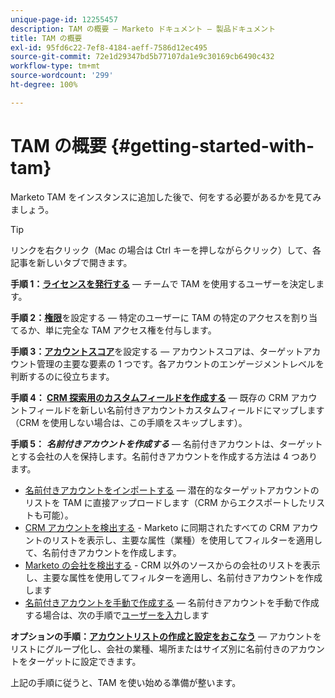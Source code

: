 ```yaml
---
unique-page-id: 12255457
description: TAM の概要 — Marketo ドキュメント — 製品ドキュメント
title: TAM の概要
exl-id: 95fd6c22-7ef8-4184-aeff-7586d12ec495
source-git-commit: 72e1d29347bd5b77107da1e9c30169cb6490c432
workflow-type: tm+mt
source-wordcount: '299'
ht-degree: 100%

---
```


# TAM の概要 {#getting-started-with-tam}

Marketo TAM をインスタンスに追加した後で、何をする必要があるかを見てみましょう。

>[!TIP]
>
>リンクを右クリック（Mac の場合は Ctrl キーを押しながらクリック）して、各記事を新しいタブで開きます。

**手順 1：[ライセンスを発行する](/help/marketo/product-docs/target-account-management/setup-tam/issue-a-license.md)** — チームで TAM を使用するユーザーを決定します。

**手順 2：[権限](/help/marketo/product-docs/target-account-management/setup-tam/permissions.md)**&#x200B;を設定する — 特定のユーザーに TAM の特定のアクセスを割り当てるか、単に完全な TAM アクセス権を付与します。

**手順 3：[アカウントスコア](/help/marketo/product-docs/target-account-management/setup-tam/account-score.md)**&#x200B;を設定する — アカウントスコアは、ターゲットアカウント管理の主要な要素の 1 つです。各アカウントのエンゲージメントレベルを判断するのに役立ちます。

**手順 4： [CRM 探索用のカスタムフィールドを作成する](/help/marketo/product-docs/target-account-management/setup-tam/create-a-custom-field-for-crm-discovery.md)** — 既存の CRM アカウントフィールドを新しい名前付きアカウントカスタムフィールドにマップします（CRM を使用しない場合は、この手順をスキップします）。

**手順 5：** **_名前付きアカウントを作成する_** — 名前付きアカウントは、ターゲットとする会社の人を保持します。名前付きアカウントを作成する方法は 4 つあります。

* [名前付きアカウントをインポートする](/help/marketo/product-docs/target-account-management/target/named-accounts/import-named-accounts.md) — 潜在的なターゲットアカウントのリストを TAM に直接アップロードします（CRM からエクスポートしたリストも可能）。
* [CRM アカウントを検出する](/help/marketo/product-docs/target-account-management/target/named-accounts/discover-accounts.md#discover-crm-accounts) - Marketo に同期されたすべての CRM アカウントのリストを表示し、主要な属性（業種）を使用してフィルターを適用して、名前付きアカウントを作成します。
* [Marketo の会社を検出する](/help/marketo/product-docs/target-account-management/target/named-accounts/discover-accounts.md#discover-marketo-companies) - CRM 以外のソースからの会社のリストを表示し、主要な属性を使用してフィルターを適用し、名前付きアカウントを作成します
* [名前付きアカウントを手動で作成する](/help/marketo/product-docs/target-account-management/target/named-accounts/create-a-named-account.md) — 名前付きアカウントを手動で作成する場合は、次の手順で[ユーザーを入力](/help/marketo/product-docs/target-account-management/target/named-accounts/add-people-to-a-named-account.md)します

**オプションの手順：[アカウントリストの作成と設定をおこなう](/help/marketo/product-docs/target-account-management/target/account-lists.md#create-a-new-account-list)** — アカウントをリストにグループ化し、会社の業種、場所またはサイズ別に名前付きのアカウントをターゲットに設定できます。

上記の手順に従うと、TAM を使い始める準備が整います。
